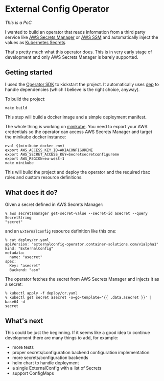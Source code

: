 # External Config Operator

*This is a PoC*

I wanted to build an operator that reads information from a third party service
like [AWS Secrets Manager](https://aws.amazon.com/secrets-manager/) or [AWS SSM](https://docs.aws.amazon.com/systems-manager/latest/userguide/systems-manager-paramstore.html) and automatically inject the values as [Kubernetes Secrets](https://kubernetes.io/docs/concepts/configuration/secret/).

That's pretty much what this operator does. This is in very early stage of
development and only AWS Secrets Manager is barely supported.

## Getting started

I used the [Operator SDK](https://github.com/operator-framework/operator-sdk)
to kickstart the project. It automatically uses
[dep](https://github.com/golang/dep) to handle dependencies (which I believe is
the right choice, anyway).

To build the project:
```
make build
```
This step will build a docker image and a simple deployment manifest.

The whole thing is working on
[minikube](https://github.com/kubernetes/minikube). You need to export your AWS
credentials so the operator can access AWS Secrets Manager and target the
minikube docker instance:

```
eval $(minikube docker-env)
export AWS_ACCESS_KEY_ID=AKIACONFIGUREME
export AWS_SECRET_ACCESS_KEY=Secretsecretconfigureme 
export AWS_REGION=eu-west-1
make minikube
```
This will build the project and deploy the operator and the required rbac roles
and custom resource definitions.

## What does it do?
Given a secret defined in AWS Secrets Manager:
```
% aws secretsmanager get-secret-value --secret-id asecret --query SecretString
"secret"
```

and an `ExternalConfig` resource definition like this one:
```
% cat deploy/cr.yaml 
apiVersion: "externalconfig-operator.container-solutions.com/v1alpha1"
kind: "ExternalConfig"
metadata:
  name: "asecret"
spec:
  Key: "asecret"
  Backend: "asm"
```

The operator fetches the secret from AWS Secrets Manager and injects it as a
secret:

```
% kubectl apply -f deploy/cr.yaml
% kubectl get secret asecret -o=go-template='{{ .data.asecret }}' | base64 -d
secret
```

## What's next
This could be just the beginning. If it seems like a good idea to continue
development there are many things to add, for example:
* more tests
* proper secrets/configuration backend configuration implementation
* more secrets/configuration backends
* helm chart to handle deployment
* a single ExternalConfig with a list of Secrets
* support ConfigMaps
